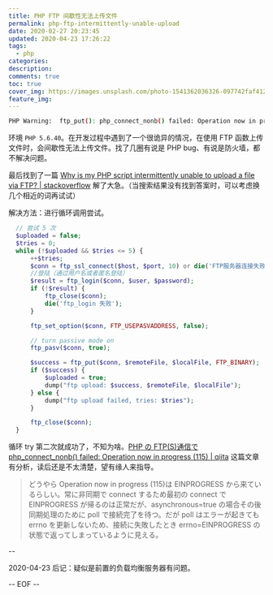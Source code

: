 ```yaml
---
title: PHP FTP 间歇性无法上传文件
permalink: php-ftp-intermittently-unable-upload
date: 2020-02-27 20:23:45
updated: 2020-04-23 17:26:22
tags:
  - php
categories:
description:
comments: true
toc: true
cover_img: https://images.unsplash.com/photo-1541362036326-097742faf412?ixlib=rb-1.2.1&ixid=eyJhcHBfaWQiOjEyMDd9&auto=format&fit=crop&w=640&q=80
feature_img:
---
```


```bash
PHP Warning:  ftp_put(): php_connect_nonb() failed: Operation now in progress (115) in ...
```

<!-- more -->

环境 `PHP 5.6.40`。在开发过程中遇到了一个很诡异的情况，在使用 FTP 函数上传文件时，会间歇性无法上传文件。找了几圈有说是 PHP bug、有说是防火墙，都不解决问题。

最后找到了一篇 [Why is my PHP script intermittently unable to upload a file via FTP? | stackoverflow](https://stackoverflow.com/questions/42439316/why-is-my-php-script-intermittently-unable-to-upload-a-file-via-ftp) 解了大急。（当搜索结果没有找到答案时，可以考虑换几个相近的词再试试）

解决方法：进行循环调用尝试。

```php
  // 尝试 5 次
  $uploaded = false;
  $tries = 0;
  while (!$uploaded && $tries <= 5) {
      ++$tries;
      $conn = ftp_ssl_connect($host, $port, 10) or die('FTP服务器连接失败');
      //登陆（通过用户名或者匿名登陆）
      $result = ftp_login($conn, $user, $password);
      if (!$result) {
          ftp_close($conn);
          die('ftp_login 失败');
      }

      ftp_set_option($conn, FTP_USEPASVADDRESS, false);

      // turn passive mode on
      ftp_pasv($conn, true);

      $success = ftp_put($conn, $remoteFile, $localFile, FTP_BINARY);
      if ($success) {
          $uploaded = true;
          dump("ftp upload: $success, $remoteFile, $localFile");
      } else {
          dump("ftp upload failed, tries: $tries");
      }

      ftp_close($conn);
  }
```

循环 try 第二次就成功了，不知为啥。[PHP の FTP(S)通信で php_connect_nonb() failed: Operation now in progress (115) | qiita](https://qiita.com/skawata/items/96895fe4eb5e6bbbf92c) 这篇文章有分析，读后还是不太清楚，望有缘人来指导。

> どうやら Operation now in progress (115)は EINPROGRESS から来ているらしい。常に非同期で connect するため最初の connect で EINPROGRESS が帰るのは正常だが、asynchronous=true の場合その後同期処理のために poll で接続完了を待つ。だが poll はエラーが起きても errno を更新しないため、接続に失敗したとき errno=EINPROGRESS の状態で返ってしまっているように見える。

--

2020-04-23 后记：疑似是前置的负载均衡服务器有问题。

-- EOF --
